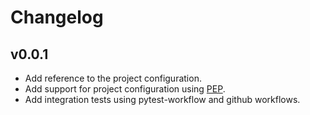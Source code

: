 Changelog
==========

<!--
Newest changes should be on top.

This document is user facing. Please word the changes in such a way
that users understand how the changes affect the new version.
-->

v0.0.1
---------------------------
+ Add reference to the project configuration.
+ Add support for project configuration using
[PEP](http://pep.databio.org/en/latest/).
+ Add integration tests using pytest-workflow and github workflows.
